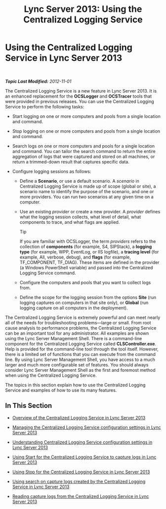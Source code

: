 ﻿---
title: 'Lync Server 2013: Using the Centralized Logging Service'
TOCTitle: Using the Centralized Logging Service
ms:assetid: 7b05aaef-f0ea-4649-ba8a-02e68b0cdf23
ms:mtpsurl: https://technet.microsoft.com/en-us/library/JJ688101(v=OCS.15)
ms:contentKeyID: 49733700
ms.date: 07/23/2014
mtps_version: v=OCS.15
---

<div data-xmlns="http://www.w3.org/1999/xhtml">

<div class="topic" data-xmlns="http://www.w3.org/1999/xhtml" data-msxsl="urn:schemas-microsoft-com:xslt" data-cs="http://msdn.microsoft.com/en-us/">

<div data-asp="http://msdn2.microsoft.com/asp">

# Using the Centralized Logging Service in Lync Server 2013

</div>

<div id="mainSection">

<div id="mainBody">

<span> </span>

_**Topic Last Modified:** 2012-11-01_

The Centralized Logging Service is a new feature in Lync Server 2013. It is an enhanced replacement for the **OCSLogger** and **OCSTracer** tools that were provided in previous releases. You can use the Centralized Logging Service to perform the following tasks:

  - Start logging on one or more computers and pools from a single location and command.

  - Stop logging on one or more computers and pools from a single location and command.

  - Search logs on one or more computers and pools for a single location and command. You can tailor the search command to return the entire aggregation of logs that were captured and stored on all machines, or return a trimmed-down result that captures specific data.

  - Configure logging sessions as follows:
    
      - Define a **Scenario**, or use a default scenario. A *scenario* in Centralized Logging Service is made up of scope (global or site), a scenario name to identify the purpose of the scenario, and one or more providers. You can run two scenarios at any given time on a computer.
    
      - Use an existing *provider* or create a new provider. A *provider* defines what the logging session collects, what level of detail, what components to trace, and what flags are applied.
        
        <div>
        

        > [!TIP]
        > If you are familiar with OCSLogger, the term <EM>providers</EM> refers to the collection of <STRONG>components</STRONG> (for example, S4, SIPStack), a <STRONG>logging type</STRONG> (for example, WPP, EventLog, or IIS logfile), a <STRONG>tracing level</STRONG> (for example, All, verbose, debug), and <STRONG>flags</STRONG> (for example, TF_COMPONENT, TF_DIAG). These items are defined in the provider (a Windows PowerShell variable) and passed into the Centralized Logging Service command.

        
        </div>
    
      - Configure the computers and pools that you want to collect logs from.
    
      - Define the scope for the logging session from the options **Site** (run logging captures on computers in that site only), or **Global** (run logging capture on all computers in the deployment).

The Centralized Logging Service is extremely powerful and can meet nearly all of the needs for troubleshooting problems—large or small. From root cause analysis to performance problems, the Centralized Logging Service can be an important tool for any administrator. All examples are shown using the Lync Server Management Shell. There is a command-line component for the Centralized Logging Service called **CLSController.exe**. Help is provided for the command-line tool through the tool itself. However, there is a limited set of functions that you can execute from the command line. By using Lync Server Management Shell, you have access to a much larger and much more configurable set of features. You should always consider Lync Server Management Shell as the first and foremost method when using the Centralized Logging Service.

The topics in this section explain how to use the Centralized Logging Service and examples of how to use its many features.

<div>

## In This Section

  - [Overview of the Centralized Logging Service in Lync Server 2013](lync-server-2013-overview-of-the-centralized-logging-service.md)

  - [Managing the Centralized Logging Service configuration settings in Lync Server 2013](lync-server-2013-managing-the-centralized-logging-service-configuration-settings.md)

  - [Understanding Centralized Logging Service configuration settings in Lync Server 2013](lync-server-2013-understanding-centralized-logging-service-configuration-settings.md)

  - [Using Start for the Centralized Logging Service to capture logs in Lync Server 2013](lync-server-2013-using-start-for-the-centralized-logging-service-to-capture-logs.md)

  - [Using Stop for the Centralized Logging Service in Lync Server 2013](lync-server-2013-using-stop-for-the-centralized-logging-service.md)

  - [Using search on capture logs created by the Centralized Logging Service in Lync Server 2013](lync-server-2013-using-search-on-capture-logs-created-by-the-centralized-logging-service.md)

  - [Reading capture logs from the Centralized Logging Service in Lync Server 2013](lync-server-2013-reading-capture-logs-from-the-centralized-logging-service.md)

</div>

</div>

<span> </span>

</div>

</div>

</div>

